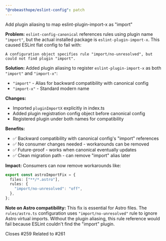 ```yaml
---
"@robeasthope/eslint-config": patch
---
```


Add plugin aliasing to map eslint-plugin-import-x as "import"

**Problem:**
`eslint-config-canonical` references rules using plugin name `"import"`, but the actual installed package is `eslint-plugin-import-x`. This caused ESLint flat config to fail with:

```text
A configuration object specifies rule "import/no-unresolved", but could not find plugin "import".
```

**Solution:**
Added plugin aliasing to register `eslint-plugin-import-x` as both `"import"` and `"import-x"`:

- `"import"` - Alias for backward compatibility with canonical config
- `"import-x"` - Standard modern name

**Changes:**

- Imported `pluginImportX` explicitly in index.ts
- Added plugin registration config object before canonical config
- Registered plugin under both names for compatibility

**Benefits:**

- ✅ Backward compatibility with canonical config's "import" references
- ✅ No consumer changes needed - workarounds can be removed
- ✅ Future-proof - works when canonical eventually updates
- ✅ Clean migration path - can remove "import" alias later

**Impact:**
Consumers can now remove workarounds like:
```typescript
export const astroImportFix = {
  files: ["**/*.astro"],
  rules: {
    "import/no-unresolved": "off",
  },
};
```

**Note on Astro compatibility:**
This fix is essential for Astro files. The `rules/astro.ts` configuration uses `"import/no-unresolved"` rule to ignore Astro virtual imports. Without the plugin aliasing, this rule reference would fail because ESLint couldn't find the "import" plugin.

Closes #259
Related to #261
